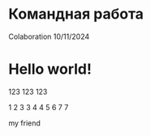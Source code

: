 # Командная работа

Colaboration
10/11/2024

# Hello world!
123
123
123

1
2
3
3
4
4
5
6
7
7

my friend

